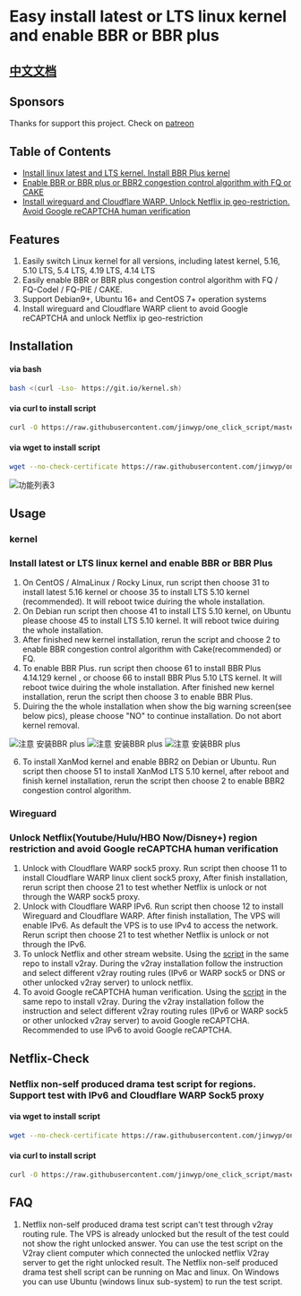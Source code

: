 # Easy install latest or LTS linux kernel and enable BBR or BBR plus

## [中文文档](/KERNEL_CN.md)


## Sponsors
Thanks for support this project. Check on [patreon](https://www.patreon.com/linuxkernel)


## Table of Contents

* [Install linux latest and LTS kernel. Install BBR Plus kernel](#kernel)
* [Enable BBR or BBR plus or BBR2 congestion control algorithm with FQ or CAKE](#kernel)
* [Install wireguard and Cloudflare WARP. Unlock Netflix ip geo-restriction. Avoid Google reCAPTCHA human verification](#Wireguard)


## Features 
1. Easily switch Linux kernel for all versions, including latest kernel, 5.16, 5.10 LTS, 5.4 LTS, 4.19 LTS, 4.14 LTS  
2. Easily enable BBR or BBR plus congestion control algorithm with FQ / FQ-Codel / FQ-PIE / CAKE. 
3. Support Debian9+, Ubuntu 16+ and CentOS 7+ operation systems
4. Install wireguard and Cloudflare WARP client to avoid Google reCAPTCHA and unlock Netflix ip geo-restriction
 



## Installation

#### via bash
```bash
bash <(curl -Lso- https://git.io/kernel.sh)
```
#### via curl to install script

```bash
curl -O https://raw.githubusercontent.com/jinwyp/one_click_script/master/install_kernel.sh && chmod +x ./install_kernel.sh && ./install_kernel.sh
```


#### via wget to install script

```bash
wget --no-check-certificate https://raw.githubusercontent.com/jinwyp/one_click_script/master/install_kernel.sh && chmod +x ./install_kernel.sh && ./install_kernel.sh
```



![功能列表3](https://github.com/jinwyp/one_click_script/blob/master/docs/readme3_en.png?raw=true)




## Usage 

### kernel
### Install latest or LTS linux kernel and enable BBR or BBR Plus

1. On CentOS / AlmaLinux / Rocky Linux, run script then choose 31 to install latest 5.16 kernel or choose 35 to install LTS 5.10 kernel (recommended). It will reboot twice duiring the whole installation.
2. On Debian run script then choose 41 to install LTS 5.10 kernel, on Ubuntu please choose 45 to install LTS 5.10 kernel. It will reboot twice duiring the whole installation.
3. After finished new kernel installation, rerun the script and choose 2 to enable BBR congestion control algorithm with Cake(recommended) or FQ. 
4. To enable BBR Plus. run script then choose 61 to install BBR Plus 4.14.129 kernel , or choose 66 to install BBR Plus 5.10 LTS kernel. It will reboot twice duiring the whole installation.  After finished new kernel installation, rerun the script then choose 3 to enable BBR Plus. 
5. Duiring the the whole installation when show the big warning screen(see below pics), please choose "NO" to continue installation. Do not abort kernel removal. 

![注意 安装BBR plus](https://github.com/jinwyp/one_click_script/blob/master/docs/debian.jpg?raw=true)
![注意 安装BBR plus](https://github.com/jinwyp/one_click_script/blob/master/docs/kernel.png?raw=true)
![注意 安装BBR plus](https://github.com/jinwyp/one_click_script/blob/master/docs/ubuntu.png?raw=true)

6. To install XanMod kernel and enable BBR2 on Debian or Ubuntu. Run script then choose 51 to install XanMod LTS 5.10 kernel, after reboot and finish kernel installation, rerun the script then choose 2 to enable BBR2 congestion control algorithm.


### Wireguard
### Unlock Netflix(Youtube/Hulu/HBO Now/Disney+) region restriction and avoid Google reCAPTCHA human verification

1. Unlock with Cloudflare WARP sock5 proxy. Run script then choose 11 to install Cloudflare WARP linux client sock5 proxy, After finish installation, rerun script then choose 21 to test whether Netflix is unlock or not through the WARP sock5 proxy.
2. Unlock with Cloudflare WARP IPv6. Run script then choose 12 to install Wireguard and Cloudflare WARP.  After finish installation, The VPS will enable IPv6. As default the VPS is to use IPv4 to access the network. Rerun script then choose 21 to test whether Netflix is unlock or not through the IPv6.
3. To unlock Netflix and other stream website. Using the [script](/README.md) in the same repo to install v2ray. During the v2ray installation follow the instruction and select different v2ray routing rules (IPv6 or WARP sock5 or DNS or other unlocked v2ray server) to unlock netflix. 
4. To avoid Google reCAPTCHA human verification. Using the [script](/README.md) in the same repo to install v2ray. During the v2ray installation follow the instruction and select different v2ray routing rules (IPv6 or WARP sock5 or other unlocked v2ray server) to avoid Google reCAPTCHA. Recommended to use IPv6 to avoid Google reCAPTCHA.




## Netflix-Check
### Netflix non-self produced drama test script for regions. Support test with IPv6 and Cloudflare WARP Sock5 proxy

#### via wget to install script

```bash
wget --no-check-certificate https://raw.githubusercontent.com/jinwyp/one_click_script/master/netflix_check.sh && chmod +x ./netflix_check.sh && ./netflix_check.sh
```


####  via curl to install script

```bash
curl -O https://raw.githubusercontent.com/jinwyp/one_click_script/master/netflix_check.sh && chmod +x ./netflix_check.sh && ./netflix_check.sh
```



## FAQ 

1. Netflix non-self produced drama test script can't test through v2ray routing rule. The VPS is already unlocked but the result of the test could not show the right unlocked answer. You can use the test script on the V2ray client computer which connected the unlocked netflix V2ray server to get the right unlocked result.  The Netflix non-self produced drama test shell script can be running on Mac and linux. On Windows you can use Ubuntu (windows linux sub-system) to run the test script.



